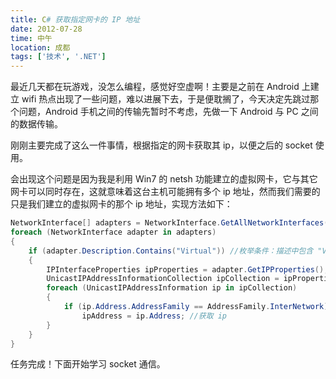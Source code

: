 ```yaml
---
title: C# 获取指定网卡的 IP 地址
date: 2012-07-28
time: 中午
location: 成都
tags: ['技术', '.NET']
---
```


最近几天都在玩游戏，没怎么编程，感觉好空虚啊！主要是之前在 Android 上建立 wifi 热点出现了一些问题，难以进展下去，于是便耽搁了，今天决定先跳过那个问题，Android 手机之间的传输先暂时不考虑，先做一下 Android 与 PC 之间的数据传输。

刚刚主要完成了这么一件事情，根据指定的网卡获取其 ip，以便之后的 socket 使用。

会出现这个问题是因为我是利用 Win7 的 netsh 功能建立的虚拟网卡，它与其它网卡可以同时存在，这就意味着这台主机可能拥有多个 ip 地址，然而我们需要的只是我们建立的虚拟网卡的那个 ip 地址，实现方法如下：

```csharp
NetworkInterface[] adapters = NetworkInterface.GetAllNetworkInterfaces(); //获取本机所有网卡对象
foreach (NetworkInterface adapter in adapters)
{
    if (adapter.Description.Contains("Virtual")) //枚举条件：描述中包含 "Virtual"
    {
        IPInterfaceProperties ipProperties = adapter.GetIPProperties(); //获取 IP 配置
        UnicastIPAddressInformationCollection ipCollection = ipProperties.UnicastAddresses; //获取单播地址集
        foreach (UnicastIPAddressInformation ip in ipCollection)
        {
            if (ip.Address.AddressFamily == AddressFamily.InterNetwork) //只要 ipv4 的
                ipAddress = ip.Address; //获取 ip
        }
    }
}
```

任务完成！下面开始学习 socket 通信。
